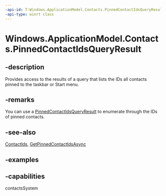 ```yaml
---
-api-id: T:Windows.ApplicationModel.Contacts.PinnedContactIdsQueryResult
-api-type: winrt class
---
```


<!-- Class syntax.
public class PinnedContactIdsQueryResult
-->

# Windows.ApplicationModel.Contacts.PinnedContactIdsQueryResult

## -description
Provides access to the results of a query that lists the IDs all contacts pinned to the taskbar or Start menu.

## -remarks
You can use a [PinnedContactIdsQueryResult](pinnedcontactidsqueryresult.md) to enumerate through the IDs of pinned contacts.

## -see-also
[ContactIds](pinnedcontactidsqueryresult_contactids.md), [GetPinnedContactIdsAsync](pinnedcontactmanager_getpinnedcontactidsasync_301892974.md)

## -examples

## -capabilities
contactsSystem

